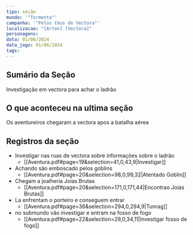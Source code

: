 ```yaml
---
tipo: seção
mundo: '"Tormenta"'
campanha: '"Pelos Céus de Vectora"'
localizacao: "[Arton] [Vectora]"
personagens: 
data: 01/06/2024
data_jogo: 01/06/2024
tags:
---
```

## Sumário da Seção
Investigação em vectora para achar o ladrão 


## O que aconteceu na ultima seção
Os aventureiros chegaram a vectora apos a batalha aérea


## Registros da seção

- Investigar nas ruas de vectora sobre informações sobre o ladrão
	- [[Aventura.pdf#page=19&selection=41,0,43,9|Investigar]]
- Achando são emboscado pelos goblins
	- [[Aventura.pdf#page=20&selection=98,0,99,32|Atentado Goblin]]
- Chegam a joalheria Joias Brutas
	- [[Aventura.pdf#page=20&selection=171,0,171,44|Encontrao Joias Brutas]]
- La enfrentam o porteiro e conseguem entrar
	- [[Aventura.pdf#page=36&selection=294,0,294,9|Tunrag]]
- no submundo vão investigar e entram na fosso de fogo
	- [[Aventura.pdf#page=22&selection=29,0,34,11|Investigar fosso de fogo]]

